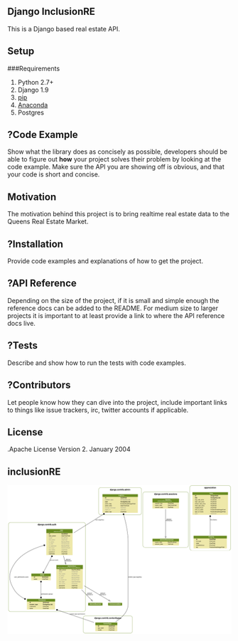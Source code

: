 ## Django InclusionRE

This is a Django based real estate API.

## Setup

###Requirements

1. Python 2.7+
2. Django 1.9
3. [pip](https://pip.pypa.io/en/stable/installing/)
4. [Anaconda](http://conda.pydata.org/docs/)
5. Postgres



## ?Code Example

Show what the library does as concisely as possible, developers should be able to figure out **how** your project solves their problem by looking at the code example. Make sure the API you are showing off is obvious, and that your code is short and concise.

## Motivation

The motivation behind this project is to bring realtime real estate data to the Queens Real Estate Market.

## ?Installation

Provide code examples and explanations of how to get the project.

## ?API Reference

Depending on the size of the project, if it is small and simple enough the reference docs can be added to the README. For medium size to larger projects it is important to at least provide a link to where the API reference docs live.

## ?Tests

Describe and show how to run the tests with code examples.

## ?Contributors

Let people know how they can dive into the project, include important links to things like issue trackers, irc, twitter accounts if applicable.

## License

.Apache License Version 2.  January 2004

## inclusionRE

![inclusionRE](project.png)
